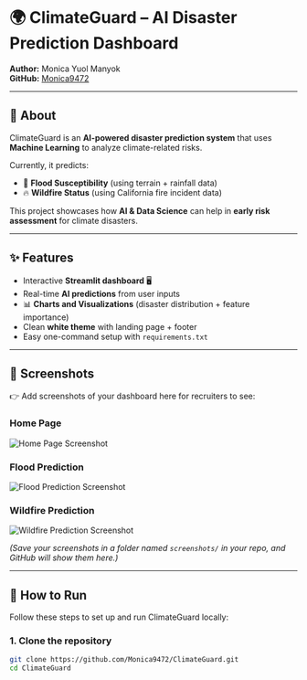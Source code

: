 # 🌍 ClimateGuard – AI Disaster Prediction Dashboard  

**Author:** Monica Yuol Manyok  
**GitHub:** [Monica9472](https://github.com/Monica9472)  

---

## 📖 About  
ClimateGuard is an **AI-powered disaster prediction system** that uses **Machine Learning** to analyze climate-related risks.  

Currently, it predicts:  
- 🌊 **Flood Susceptibility** (using terrain + rainfall data)  
- 🔥 **Wildfire Status** (using California fire incident data)  

This project showcases how **AI & Data Science** can help in **early risk assessment** for climate disasters.  

---

## ✨ Features  
- Interactive **Streamlit dashboard** 🖥️  
- Real-time **AI predictions** from user inputs  
- 📊 **Charts and Visualizations** (disaster distribution + feature importance)  
- Clean **white theme** with landing page + footer  
- Easy one-command setup with `requirements.txt`  

---

## 📸 Screenshots  

👉 Add screenshots of your dashboard here for recruiters to see:  

### Home Page  
![Home Page Screenshot](screenshots/home.png)  

### Flood Prediction  
![Flood Prediction Screenshot](screenshots/flood.png)  

### Wildfire Prediction  
![Wildfire Prediction Screenshot](screenshots/wildfire.png)  

*(Save your screenshots in a folder named `screenshots/` in your repo, and GitHub will show them here.)*  

---

## 🚀 How to Run  

Follow these steps to set up and run ClimateGuard locally:  

### 1. Clone the repository  
```bash
git clone https://github.com/Monica9472/ClimateGuard.git
cd ClimateGuard
